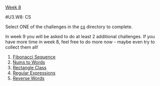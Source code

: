 [Week 8](./)

#U3.W8: CS

Select ONE of the challenges in the [cs](./cs) directory to complete.

In week 9 you will be asked to do at least 2 additional challenges. If you have more time in week 8, feel free to do more now - maybe even try to collect them all!

1. [Fibonacci Sequence](./cs/fibonacci-sequence)
2. [Nums to Words](./cs/nums-to-words)
3. [Rectangle Class](./cs/rectangle-class)
4. [Regular Expressions](./cs/regular-expressions)
5. [Reverse Words](./cs/reverse-words)
